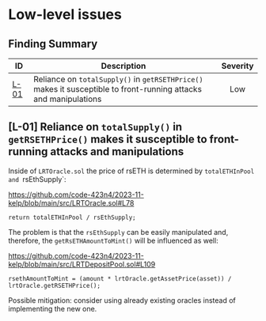 # Low-level issues

## Finding Summary 

| ID | Description | Severity |
| - | - | :-: |
| [L-01](#l-01-relience-on-total-supply) | Reliance on `totalSupply()` in `getRSETHPrice()` makes it susceptible to front-running attacks and manipulations | Low |


## [L-01] Reliance on `totalSupply()` in `getRSETHPrice()` makes it susceptible to front-running attacks and manipulations

Inside of `LRTOracle.sol` the price of rsETH is determined by `totalETHInPool and `rsEthSupply`:

https://github.com/code-423n4/2023-11-kelp/blob/main/src/LRTOracle.sol#L78
```
return totalETHInPool / rsEthSupply;

```

The problem is that the `rsEthSupply` can be easily manipulated and, therefore, the `getRsETHAmountToMint()` will be influenced as well:

https://github.com/code-423n4/2023-11-kelp/blob/main/src/LRTDepositPool.sol#L109

```
rsethAmountToMint = (amount * lrtOracle.getAssetPrice(asset)) / lrtOracle.getRSETHPrice();
```

Possible mitigation: consider using already existing oracles instead of implementing the new one.